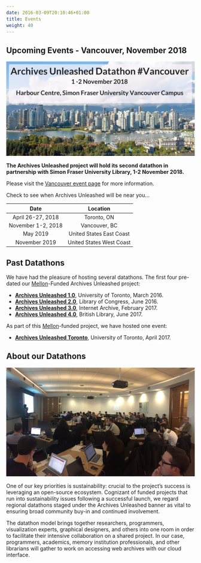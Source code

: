 ```yaml
---
date: 2016-03-09T20:10:46+01:00
title: Events
weight: 40
---
```


## Upcoming Events - Vancouver, November 2018

![Material Screenshot](/images/vancouver-skyline.png)

**The Archives Unleashed project will hold its second datathon in partnership with Simon Fraser University Library, 1-2 November 2018.**

Please visit the [Vancouver event page](/vancouver) for more information.

Check to see when Archives Unleashed will be near you… 

|        Date       |         Location         |
|:-----------------:|:------------------------:|
| April 26-27, 2018 | Toronto, ON              |
| November 1-2, 2018 | Vancouver, BC       |
| May 2019          | United States East Coast |
| November 2019     | United States West Coast |

## Past Datathons

We have had the pleasure of hosting several datathons. The first four pre-dated our <a href="http://mellon.org">Mellon</a>-Funded Archives Unleashed project:

* **[Archives Unleashed 1.0](https://artsweb.uwaterloo.ca/archivesunleashed/)**, University of Toronto, March 2016.
* **[Archives Unleashed 2.0](http://archivesunleashed.com/au2-0-library-of-congress/)**, Library of Congress, June 2016.
* **[Archives Unleashed 3.0](http://archivesunleashed.com/au-3-cfp/)**, Internet Archive, February 2017.
* **[Archives Unleashed 4.0](http://archivesunleashed.com/au4-0-british-invasion/)**, British Library, June 2017.

As part of this <a href="http://mellon.org">Mellon</a>-funded project, we have hosted one event:

* **[Archives Unleashed Toronto](/toronto)**, University of Toronto, April 2017.

## About our Datathons

![Toronto Datathon](/images/Hackathon.jpg)

One of our key priorities is sustainability: crucial to the project’s success is leveraging an open-source ecosystem. Cognizant of funded projects that run into sustainability issues following a successful launch, we regard regional datathons staged under the Archives Unleashed banner as vital to ensuring broad community buy-in and continued involvement.

The datathon model brings together researchers, programmers, visualization experts, graphical designers, and others into one room in order to facilitate their intensive collaboration on a shared project. In our case, programmers, academics, memory institution professionals, and other librarians will gather to work on accessing web archives with our cloud interface.